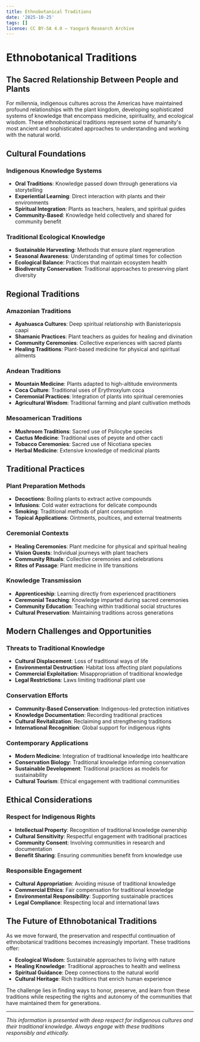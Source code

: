 ```yaml
---
title: Ethnobotanical Traditions
date: '2025-10-25'
tags: []
license: CC BY-SA 4.0 – Yaogará Research Archive
---
```

# Ethnobotanical Traditions

## The Sacred Relationship Between People and Plants

For millennia, indigenous cultures across the Americas have maintained profound relationships with the plant kingdom, developing sophisticated systems of knowledge that encompass medicine, spirituality, and ecological wisdom. These ethnobotanical traditions represent some of humanity's most ancient and sophisticated approaches to understanding and working with the natural world.

## Cultural Foundations

### Indigenous Knowledge Systems
- **Oral Traditions**: Knowledge passed down through generations via storytelling
- **Experiential Learning**: Direct interaction with plants and their environments
- **Spiritual Integration**: Plants as teachers, healers, and spiritual guides
- **Community-Based**: Knowledge held collectively and shared for community benefit

### Traditional Ecological Knowledge
- **Sustainable Harvesting**: Methods that ensure plant regeneration
- **Seasonal Awareness**: Understanding of optimal times for collection
- **Ecological Balance**: Practices that maintain ecosystem health
- **Biodiversity Conservation**: Traditional approaches to preserving plant diversity

## Regional Traditions

### Amazonian Traditions
- **Ayahuasca Cultures**: Deep spiritual relationship with Banisteriopsis caapi
- **Shamanic Practices**: Plant teachers as guides for healing and divination
- **Community Ceremonies**: Collective experiences with sacred plants
- **Healing Traditions**: Plant-based medicine for physical and spiritual ailments

### Andean Traditions
- **Mountain Medicine**: Plants adapted to high-altitude environments
- **Coca Culture**: Traditional uses of Erythroxylum coca
- **Ceremonial Practices**: Integration of plants into spiritual ceremonies
- **Agricultural Wisdom**: Traditional farming and plant cultivation methods

### Mesoamerican Traditions
- **Mushroom Traditions**: Sacred use of Psilocybe species
- **Cactus Medicine**: Traditional uses of peyote and other cacti
- **Tobacco Ceremonies**: Sacred use of Nicotiana species
- **Herbal Medicine**: Extensive knowledge of medicinal plants

## Traditional Practices

### Plant Preparation Methods
- **Decoctions**: Boiling plants to extract active compounds
- **Infusions**: Cold water extractions for delicate compounds
- **Smoking**: Traditional methods of plant consumption
- **Topical Applications**: Ointments, poultices, and external treatments

### Ceremonial Contexts
- **Healing Ceremonies**: Plant medicine for physical and spiritual healing
- **Vision Quests**: Individual journeys with plant teachers
- **Community Rituals**: Collective ceremonies and celebrations
- **Rites of Passage**: Plant medicine in life transitions

### Knowledge Transmission
- **Apprenticeship**: Learning directly from experienced practitioners
- **Ceremonial Teaching**: Knowledge imparted during sacred ceremonies
- **Community Education**: Teaching within traditional social structures
- **Cultural Preservation**: Maintaining traditions across generations

## Modern Challenges and Opportunities

### Threats to Traditional Knowledge
- **Cultural Displacement**: Loss of traditional ways of life
- **Environmental Destruction**: Habitat loss affecting plant populations
- **Commercial Exploitation**: Misappropriation of traditional knowledge
- **Legal Restrictions**: Laws limiting traditional plant use

### Conservation Efforts
- **Community-Based Conservation**: Indigenous-led protection initiatives
- **Knowledge Documentation**: Recording traditional practices
- **Cultural Revitalization**: Reclaiming and strengthening traditions
- **International Recognition**: Global support for indigenous rights

### Contemporary Applications
- **Modern Medicine**: Integration of traditional knowledge into healthcare
- **Conservation Biology**: Traditional knowledge informing conservation
- **Sustainable Development**: Traditional practices as models for sustainability
- **Cultural Tourism**: Ethical engagement with traditional communities

## Ethical Considerations

### Respect for Indigenous Rights
- **Intellectual Property**: Recognition of traditional knowledge ownership
- **Cultural Sensitivity**: Respectful engagement with traditional practices
- **Community Consent**: Involving communities in research and documentation
- **Benefit Sharing**: Ensuring communities benefit from knowledge use

### Responsible Engagement
- **Cultural Appropriation**: Avoiding misuse of traditional knowledge
- **Commercial Ethics**: Fair compensation for traditional knowledge
- **Environmental Responsibility**: Supporting sustainable practices
- **Legal Compliance**: Respecting local and international laws

## The Future of Ethnobotanical Traditions

As we move forward, the preservation and respectful continuation of ethnobotanical traditions becomes increasingly important. These traditions offer:

- **Ecological Wisdom**: Sustainable approaches to living with nature
- **Healing Knowledge**: Traditional approaches to health and wellness
- **Spiritual Guidance**: Deep connections to the natural world
- **Cultural Heritage**: Rich traditions that enrich human experience

The challenge lies in finding ways to honor, preserve, and learn from these traditions while respecting the rights and autonomy of the communities that have maintained them for generations.

---

*This information is presented with deep respect for indigenous cultures and their traditional knowledge. Always engage with these traditions responsibly and ethically.*
